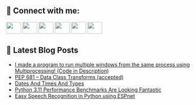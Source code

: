 ## 🔎 Connect with me:
[<img height="32" width="40" src="https://cdn.jsdelivr.net/npm/simple-icons@v5/icons/telegram.svg" />](https://t.me/bullbesh)
[<img height="32" width="40" src="https://cdn.jsdelivr.net/npm/simple-icons@v5/icons/vk.svg" />](https://vk.com/bullbesh)
[<img height="32" width="40" src="https://cdn.jsdelivr.net/npm/simple-icons@v5/icons/twitter.svg" />](https://twitter.com/bullbesh1)
[<img height="32" width="40" src="https://cdn.jsdelivr.net/npm/simple-icons@v5/icons/instagram.svg" />](https://www.instagram.com/bullbesh)
[<img height="32" width="40" src="https://cdn.jsdelivr.net/npm/simple-icons@v5/icons/reddit.svg" />](https://www.reddit.com/user/bullbesh)
[<img height="32" width="40" src="https://cdn.jsdelivr.net/npm/simple-icons@v5/icons/youtube.svg" />](https://www.youtube.com/channel/UCtfjRs6uzgq5mfm8S06WTcg)

## 📕 Latest Blog Posts
<!-- BLOG-POST-LIST:START -->
- [I made a program to run multiple windows from the same process using Multiprocessing! &lpar;Code in Description&rpar;](https://www.reddit.com/r/Python/comments/v66oob/i_made_a_program_to_run_multiple_windows_from_the/)
- [PEP 681 – Data Class Transforms &lpar;accepted&rpar;](https://www.reddit.com/r/Python/comments/v66o83/pep_681_data_class_transforms_accepted/)
- [Dates And Times And Types](https://www.reddit.com/r/Python/comments/v66lzn/dates_and_times_and_types/)
- [Python 3.11 Performance Benchmarks Are Looking Fantastic](https://www.reddit.com/r/Python/comments/v669pt/python_311_performance_benchmarks_are_looking/)
- [Easy Speech Recognition in Python using ESPnet](https://www.reddit.com/r/Python/comments/v65d3o/easy_speech_recognition_in_python_using_espnet/)
<!-- BLOG-POST-LIST:END -->
